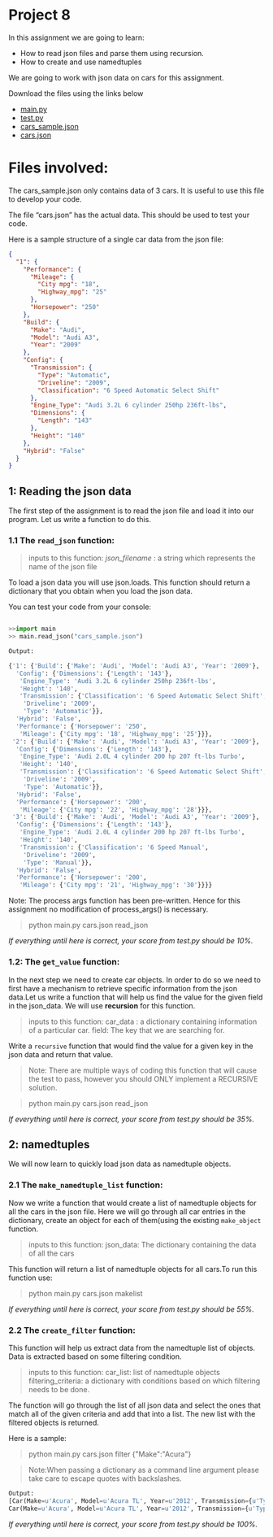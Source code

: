 # Project 8

In this assignment we are going to learn:

* How to read json files and parse them using recursion.
* How to create and use namedtuples


We are going to work with json data on cars for this assignment.

Download the files using the links below

* [main.py](https://raw.githubusercontent.com/tylerharter/cs301-projects/master/fall18/p8/main.py)
* [test.py](https://raw.githubusercontent.com/tylerharter/cs301-projects/master/fall18/p8/test.py)
* [cars_sample.json](https://raw.githubusercontent.com/tylerharter/cs301-projects/master/fall18/p8/cars.json)
* [cars.json](https://raw.githubusercontent.com/tylerharter/cs301-projects/master/fall18/p8/carssmaple.json)



# Files involved:

The cars_sample.json only contains data of 3 cars. It is useful to use this file to develop your code.

The file “cars.json” has the actual data. This should be used to test your code.

Here is a sample structure of a single car data from the json file:

```json
{
  "1": {
    "Performance": {
      "Mileage": {
        "City mpg": "18",
        "Highway_mpg": "25"
      },
      "Horsepower": "250"
    },
    "Build": {
      "Make": "Audi",
      "Model": "Audi A3",
      "Year": "2009"
    },
    "Config": {
      "Transmission": {
        "Type": "Automatic",
        "Driveline": "2009",
        "Classification": "6 Speed Automatic Select Shift"
      },
      "Engine_Type": "Audi 3.2L 6 cylinder 250hp 236ft-lbs",
      "Dimensions": {
        "Length": "143"
      },
      "Height": "140"
    },
    "Hybrid": "False"
  }
}

```

## 1: Reading the json data

The first step of the assignment is to read the json file and load it into our program. Let us write a function to do this.

### 1.1 The `read_json` function:
>inputs to this function: 
> *json_filename* : a string which represents the name of the json file

To load a json data you will use json.loads.
This function should return a dictionary that you obtain when you load the json data.

You can test your code from your console:


```python 

>>import main
>> main.read_json("cars_sample.json")

Output:

{'1': {'Build': {'Make': 'Audi', 'Model': 'Audi A3', 'Year': '2009'},
  'Config': {'Dimensions': {'Length': '143'},
   'Engine_Type': 'Audi 3.2L 6 cylinder 250hp 236ft-lbs',
   'Height': '140',
   'Transmission': {'Classification': '6 Speed Automatic Select Shift',
    'Driveline': '2009',
    'Type': 'Automatic'}},
  'Hybrid': 'False',
  'Performance': {'Horsepower': '250',
   'Mileage': {'City mpg': '18', 'Highway_mpg': '25'}}},
 '2': {'Build': {'Make': 'Audi', 'Model': 'Audi A3', 'Year': '2009'},
  'Config': {'Dimensions': {'Length': '143'},
   'Engine_Type': 'Audi 2.0L 4 cylinder 200 hp 207 ft-lbs Turbo',
   'Height': '140',
   'Transmission': {'Classification': '6 Speed Automatic Select Shift',
    'Driveline': '2009',
    'Type': 'Automatic'}},
  'Hybrid': 'False',
  'Performance': {'Horsepower': '200',
   'Mileage': {'City mpg': '22', 'Highway_mpg': '28'}}},
 '3': {'Build': {'Make': 'Audi', 'Model': 'Audi A3', 'Year': '2009'},
  'Config': {'Dimensions': {'Length': '143'},
   'Engine_Type': 'Audi 2.0L 4 cylinder 200 hp 207 ft-lbs Turbo',
   'Height': '140',
   'Transmission': {'Classification': '6 Speed Manual',
    'Driveline': '2009',
    'Type': 'Manual'}},
  'Hybrid': 'False',
  'Performance': {'Horsepower': '200',
   'Mileage': {'City mpg': '21', 'Highway_mpg': '30'}}}}
```

Note: The process args function has been pre-written. Hence for this assignment no modification of process_args() is necessary.

>python main.py cars.json read_json

*If everything until here is correct, your score from test.py should be 10%.*

### 1.2: The `get_value` function: 
In the next step we need to create car objects. In order to do so  we need to first have a mechanism to retrieve specific information from the json data.Let us write a function that will help us find the value for the given field in the json_data. We will use **recursion** for this function. 

>inputs to this function: 
>car\_data : a dictionary containing information of  a particular car.
>field: The key that we are searching for.

Write a `recursive` function that would find the value for a given key in the json data and return that value.

>Note: There are multiple ways of coding this function that will cause the test to pass, however you should ONLY implement a RECURSIVE solution.

>python main.py cars.json read_json

*If everything until here is correct, your score from test.py should be 35%.*


## 2: namedtuples

We will now learn to quickly load json data as namedtuple objects.

### 2.1 The `make_namedtuple_list` function: 

Now we write a function that would create a list of namedtuple objects for all the cars in the json file. Here we will go through all car entries in the dictionary, create an object for each of them(using the existing `make_object` function.

>inputs to this function: 
> json_data: The dictionary containing the data of all the cars

This function will return a list of namedtuple objects for all cars.To run this function use:

>python main.py cars.json makelist

*If everything until here is correct, your score from test.py should be 55%.*


### 2.2 The `create_filter` function: 

This function will help us extract data from the namedtuple list of objects. Data is extracted based on some filtering condition.

>inputs to this function: 
>car_list: list of namedtuple objects
>filtering_criteria: a dictionary with conditions based on which filtering needs to be done.

The function will go through the list of all json data and select the ones that match all of the given criteria and add that into a list. The new list with the filtered objects is returned.

Here is a sample:
>python main.py  cars.json filter {\"Make\":\"Acura\"}

>Note:When passing a dictionary as a command line argument please take care to escape quotes with backslashes.

```python
Output:
[Car(Make=u'Acura', Model=u'Acura TL', Year=u'2012', Transmission={u'Type': u'Automatic', u'Classification': u'6 Speed Automatic Select Shift', u'Driveline': u'2012'}),
Car(Make=u'Acura', Model=u'Acura TL', Year=u'2012', Transmission={u'Type': u'Automatic', u'Classification': u'6 Speed Automatic Select Shift', u'Driveline': u'2012'})]

```
*If everything until here is correct, your score from test.py should be 100%.*


